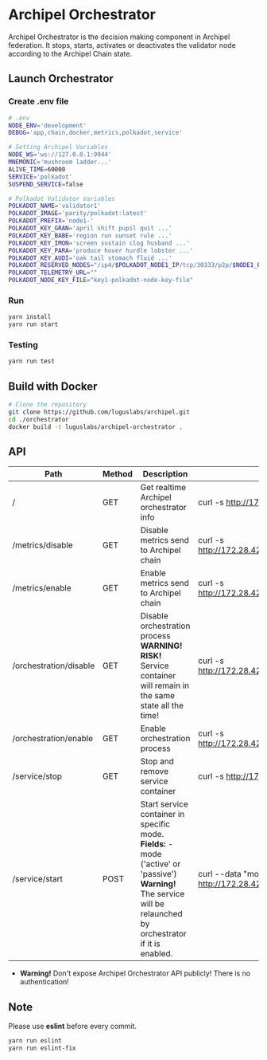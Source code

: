 # Archipel Orchestrator
Archipel Orchestrator is the decision making component in Archipel federation.
It stops, starts, activates or deactivates the validator node according to the Archipel Chain state.

## Launch Orchestrator

### Create .env file
```bash
# .env
NODE_ENV='development'
DEBUG='app,chain,docker,metrics,polkadot,service'

# Setting Archipel Variables
NODE_WS='ws://127.0.0.1:9944'
MNEMONIC='mushroom ladder...'
ALIVE_TIME=60000
SERVICE='polkadot'
SUSPEND_SERVICE=false

# Polkadot Validator Variables
POLKADOT_NAME='validator1'
POLKADOT_IMAGE='parity/polkadot:latest'
POLKADOT_PREFIX='node1-'
POLKADOT_KEY_GRAN='april shift pupil quit ...'
POLKADOT_KEY_BABE='region run sunset rule ...'
POLKADOT_KEY_IMON='screen sustain clog husband ...'
POLKADOT_KEY_PARA='produce hover hurdle lobster ...'
POLKADOT_KEY_AUDI='oak tail stomach fluid ...'
POLKADOT_RESERVED_NODES="/ip4/$POLKADOT_NODE1_IP/tcp/30333/p2p/$NODE1_POLKADOT_LOCAL_ID,/ip4/$POLKADOT_NODE2_IP/tcp/30333/p2p/$NODE2_POLKADOT_LOCAL_ID,/ip4/$POLKADOT_NODE3_IP/tcp/30333/p2p/$NODE3_POLKADOT_LOCAL_ID"
POLKADOT_TELEMETRY_URL=""
POLKADOT_NODE_KEY_FILE="key1-polkadot-node-key-file"
```

### Run
```bash
yarn install
yarn run start
```

### Testing
```bash
yarn run test
```

## Build with Docker
```bash
# Clone the repository
git clone https://github.com/luguslabs/archipel.git
cd ./orchestrator
docker build -t luguslabs/archipel-orchestrator .
```

## API
| Path | Method | Description | Example |
|----------|-------------|-------------|--------|
| / | GET | Get realtime Archipel orchestrator info | curl -s http://172.28.42.2:3000 |
| /metrics/disable | GET | Disable metrics send to Archipel chain | curl -s http://172.28.42.2:3000/metrics/disable |
| /metrics/enable | GET | Enable metrics send to Archipel chain | curl -s http://172.28.42.2:3000/metrics/disable |
| /orchestration/disable | GET | Disable orchestration process <br> **WARNING! RISK!** Service container will remain in the same state all the time! | curl -s http://172.28.42.2:3000/orchestration/disable |
| /orchestration/enable | GET | Enable orchestration process | curl -s http://172.28.42.2:3000/orchestration/enable |
| /service/stop | GET | Stop and remove service container | curl -s http://172.28.42.2:3000/service/stop |
| /service/start | POST | Start service container in specific mode. <br> **Fields:** - mode ('active' or 'passive') <br> **Warning!** The service will be relaunched by orchestrator if it is enabled. | curl --data "mode=passive" http://172.28.42.2:3000/service/start |

* **Warning!** Don't expose Archipel Orchestrator API publicly! There is no authentication!

## Note 

Please use **eslint** before every commit.

```bash
yarn run eslint
yarn run eslint-fix
```
